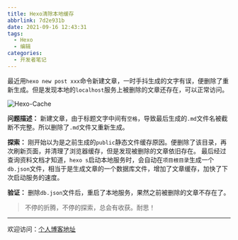 ```yaml
---
title: Hexo清除本地缓存
abbrlink: 7d2e931b
date: 2021-09-16 12:43:31
tags:
  - Hexo
  - 编辑
categories:
  - 开发者笔记
---
```


最近用`hexo new post xxx`命令新建文章，一时手抖生成的文字有误，便删除了重新生成。但是发现本地的`localhost`服务上被删除的文章还存在，可以正常访问。

![Hexo-Cache](//tiven.cn/static/img/img-hexo-cache-2Fbpxdf7e--cOX3OYxQlM.jpg)

<!-- more -->

**问题描述：** 新建文章，由于标题文字中间有`空格`，导致最后生成的`.md`文件名被截断不完整。所以删除了`.md`文件又重新生成。

**探索：** 刚开始以为是之前生成的`public`静态文件缓存原因。便删除了该目录，再次刷新页面，并清理了浏览器缓存，但是发现被删除的文章依旧存在。
最后经过查询资料文档才知道，`hexo s`启动本地服务时，会自动在`项目根目录`生成一个`db.json`文件，相当于是生成文章的一个数据库文件，增加了文章缓存，加快了下次启动服务的速度。

**验证：** 删除`db.json`文件后，重启了本地服务，果然之前被删除的文章不存在了。

>不停的折腾，不停的探索，总会有收获。耐思！

---

欢迎访问：[个人博客地址](https://tiven.cn/p/7d2e931b/ "天問博客")